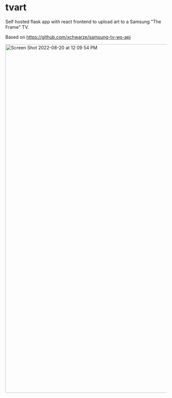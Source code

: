 # tvart
Self hosted flask app with react frontend to upload art to a Samsung "The Frame" TV.

Based on https://github.com/xchwarze/samsung-tv-ws-api

<img width="1086" alt="Screen Shot 2022-08-20 at 12 09 54 PM" src="https://user-images.githubusercontent.com/131752/185762740-8b1528e8-6551-4026-b53e-e846a5b64dec.png">
